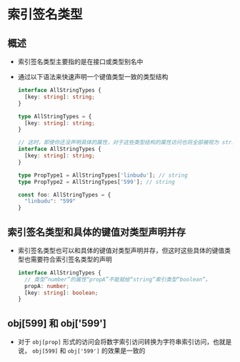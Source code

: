 # 索引签名类型

## 概述

  - 索引签名类型主要指的是在接口或类型别名中
  - 通过以下语法来快速声明一个键值类型一致的类型结构

    ```typescript
    interface AllStringTypes {
      [key: string]: string;
    }

    type AllStringTypes = {
      [key: string]: string;
    }
    ```

    ```typescript
    // 这时，即使你还没声明具体的属性，对于这些类型结构的属性访问也将全部被视为 string 类型
    interface AllStringTypes {
      [key: string]: string;
    }

    type PropType1 = AllStringTypes['linbudu']; // string
    type PropType2 = AllStringTypes['599']; // string

    const foo: AllStringTypes = {
      "linbudu": "599"
    }
    ```

## 索引签名类型和具体的键值对类型声明并存

  - 索引签名类型也可以和具体的键值对类型声明并存，但这时这些具体的键值类型也需要符合索引签名类型的声明

    ```typescript
    interface AllStringTypes {
      // 类型“number”的属性“propA”不能赋给“string”索引类型“boolean”。
      propA: number;
      [key: string]: boolean;
    }
    ```

## obj[599] 和 obj['599']

  - 对于 `obj[prop]` 形式的访问会将数字索引访问转换为字符串索引访问，也就是说， `obj[599]` 和 `obj['599']` 的效果是一致的
